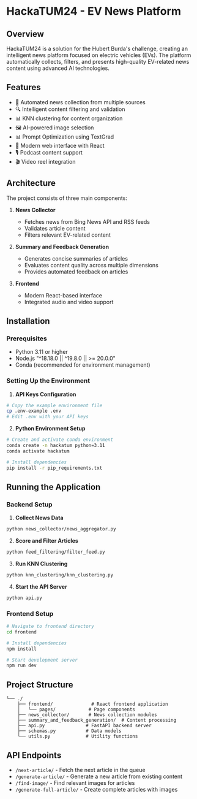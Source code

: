 # HackaTUM24 - EV News Platform

## Overview

HackaTUM24 is a solution for the Hubert Burda's challenge, creating an intelligent news platform focused on electric vehicles (EVs). The platform automatically collects, filters, and presents high-quality EV-related news content using advanced AI technologies.

## Features

- 🤖 Automated news collection from multiple sources
- 🔍 Intelligent content filtering and validation
- 📊 KNN clustering for content organization
- 🖼️ AI-powered image selection
- 📊 Prompt Optimization using TextGrad
- 📱 Modern web interface with React
- 🎙️ Podcast content support
- 🎬 Video reel integration

## Architecture

The project consists of three main components:

1. **News Collector**
   - Fetches news from Bing News API and RSS feeds
   - Validates article content
   - Filters relevant EV-related content

2. **Summary and Feedback Generation**
   - Generates concise summaries of articles
   - Evaluates content quality across multiple dimensions
   - Provides automated feedback on articles

3. **Frontend**
   - Modern React-based interface
   - Integrated audio and video support

## Installation

### Prerequisites

- Python 3.11 or higher
- Node.js "^18.18.0 || ^19.8.0 || >= 20.0.0"
- Conda (recommended for environment management)

### Setting Up the Environment

1. **API Keys Configuration**
```bash
# Copy the example environment file
cp .env-example .env
# Edit .env with your API keys
```

2. **Python Environment Setup**
```bash
# Create and activate conda environment
conda create -n hackatum python=3.11
conda activate hackatum

# Install dependencies
pip install -r pip_requirements.txt
```

## Running the Application

### Backend Setup

1. **Collect News Data**
```bash
python news_collector/news_aggregator.py
```

2. **Score and Filter Articles**
```bash
python feed_filtering/filter_feed.py
```

3. **Run KNN Clustering**
```bash
python knn_clustering/knn_clustering.py
```

4. **Start the API Server**
```bash
python api.py
```

### Frontend Setup

```bash
# Navigate to frontend directory
cd frontend

# Install dependencies
npm install

# Start development server
npm run dev
```

## Project Structure

```
└── ./
    ├── frontend/              # React frontend application
    │   └── pages/            # Page components
    ├── news_collector/       # News collection modules
    ├── summary_and_feedback_generation/  # Content processing
    ├── api.py               # FastAPI backend server
    ├── schemas.py           # Data models
    └── utils.py             # Utility functions
```

## API Endpoints

- `/next-article/` - Fetch the next article in the queue
- `/generate-article/` - Generate a new article from existing content
- `/find-image/` - Find relevant images for articles
- `/generate-full-article/` - Create complete articles with images